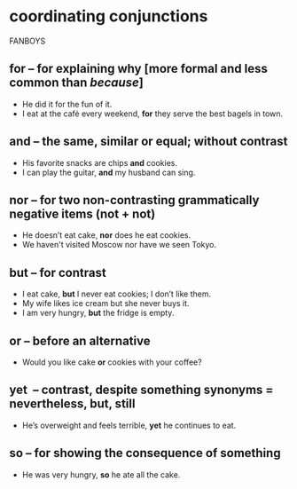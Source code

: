 # coordinating conjunctions
FANBOYS

## for – for explaining why [more formal and less common than _because_] 
- He did it for the fun of it.
- I eat at the café every weekend, **for** they serve the best bagels in town.

## and – the same, similar or equal; without contrast  
- His favorite snacks are chips **and** cookies.
- I can play the guitar, **and** my husband can sing.

## nor – for two non-contrasting grammatically negative items (not + not)  
- He doesn’t eat cake, **nor** does he eat cookies.
- We haven't visited Moscow nor have we seen Tokyo.

## but – for contrast  
- I eat cake, **but** I never eat cookies; I don’t like them.
- My wife likes ice cream but she never buys it.
- I am very hungry, **but** the fridge is empty.



## or – before an alternative  
- Would you like cake **or** cookies with your coffee?

## yet  – contrast, despite something synonyms = nevertheless, but, still
- He’s overweight and feels terrible, **yet** he continues to eat.

## so – for showing the consequence of something  
- He was very hungry, **so** he ate all the cake.

